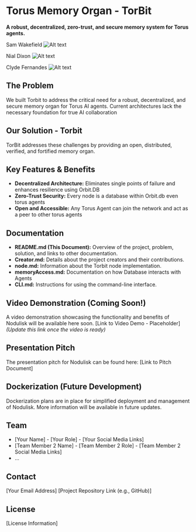 # Torus Memory Organ - TorBit

**A robust, decentralized, zero-trust, and secure memory system for Torus agents.**

Sam Wakefield
![Alt text](https://media.licdn.com/dms/image/v2/D4E03AQG5vDxRgEyyqQ/profile-displayphoto-shrink_200_200/profile-displayphoto-shrink_200_200/0/1705506826370?e=1744848000&v=beta&t=YaSLl-xnkzYMkOScqrAsSFK-xaTLWClurhq_Sk1Nr44)

Nial Dixon
![Alt text](https://media.licdn.com/dms/image/v2/D4E03AQE_QhInNVVHyg/profile-displayphoto-shrink_200_200/profile-displayphoto-shrink_200_200/0/1718220386492?e=1744848000&v=beta&t=xODXzWwO_3lZ08Vfmtjqu1_4-nj_GxwINJ3dfDCXoas)

Clyde Fernandes
![Alt text](https://media.licdn.com/dms/image/v2/D4D03AQGGAa80ajEWBg/profile-displayphoto-shrink_200_200/profile-displayphoto-shrink_200_200/0/1726071240858?e=1744848000&v=beta&t=tpLiHoCC2iL6utT5HOog-X4pfh6npLiEL2-0BRiSCIU)

## The Problem

We built Torbit to address the critical need for a robust, decentralized, and secure memory organ for Torus AI agents.  Current architectures lack the necessary foundation for true AI collaboration

## Our Solution - Torbit

TorBit addresses these challenges by providing an open, distributed, verified, and fortified memory organ.

## Key Features & Benefits

* **Decentralized Architecture:** Eliminates single points of failure and enhances resilience using Orbit.DB
* **Zero-Trust Security:**  Every node is a database within Orbit.db even torus agents
* **Open and Accessible:**  Any Torus Agent can join the network and act as a peer to other torus agents

## Documentation

* **README.md (This Document):** Overview of the project, problem, solution, and links to other documentation.
* **Creator.md:** Details about the project creators and their contributions.
* **node.md:**  Information about the Torbit node implementation.
* **memoryAccess.md:**  Documentation on how Database interacts with Agents
* **CLI.md:**  Instructions for using the command-line interface.

## Video Demonstration (Coming Soon!)

A video demonstration showcasing the functionality and benefits of Nodulisk will be available here soon.  [Link to Video Demo - Placeholder]  *(Update this link once the video is ready)*

## Presentation Pitch

The presentation pitch for Nodulisk can be found here: [Link to Pitch Document]

## Dockerization (Future Development)

Dockerization plans are in place for simplified deployment and management of Nodulisk.  More information will be available in future updates.

## Team

* [Your Name] - [Your Role] - [Your Social Media Links]
* [Team Member 2 Name] - [Team Member 2 Role] - [Team Member 2 Social Media Links]
* ...

## Contact

[Your Email Address]
[Project Repository Link (e.g., GitHub)]

## License

[License Information]
